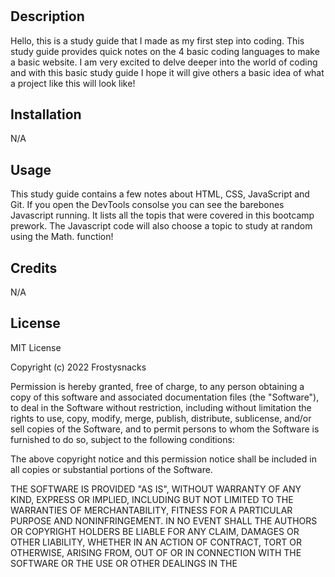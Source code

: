 # <My Prework Study Guide>

## Description

Hello, this is a study guide that I made as my first step into coding. This study guide provides quick notes on the 4 basic coding languages to make a basic website. I am very excited to delve deeper into the world of coding and with this basic study guide I hope it will give others a basic idea of what a project like this will look like!


## Installation
N/A

## Usage

This study guide contains a few notes about HTML, CSS, JavaScript and Git. If you open the DevTools consolse you can see the barebones Javascript running. It lists all the topis that were covered in this bootcamp prework. The Javascript code will also choose a topic to study at random using the Math. function!

## Credits

N/A

## License


MIT License

Copyright (c) 2022 Frostysnacks

Permission is hereby granted, free of charge, to any person obtaining a copy
of this software and associated documentation files (the "Software"), to deal
in the Software without restriction, including without limitation the rights
to use, copy, modify, merge, publish, distribute, sublicense, and/or sell
copies of the Software, and to permit persons to whom the Software is
furnished to do so, subject to the following conditions:

The above copyright notice and this permission notice shall be included in all
copies or substantial portions of the Software.

THE SOFTWARE IS PROVIDED "AS IS", WITHOUT WARRANTY OF ANY KIND, EXPRESS OR
IMPLIED, INCLUDING BUT NOT LIMITED TO THE WARRANTIES OF MERCHANTABILITY,
FITNESS FOR A PARTICULAR PURPOSE AND NONINFRINGEMENT. IN NO EVENT SHALL THE
AUTHORS OR COPYRIGHT HOLDERS BE LIABLE FOR ANY CLAIM, DAMAGES OR OTHER
LIABILITY, WHETHER IN AN ACTION OF CONTRACT, TORT OR OTHERWISE, ARISING FROM,
OUT OF OR IN CONNECTION WITH THE SOFTWARE OR THE USE OR OTHER DEALINGS IN THE

